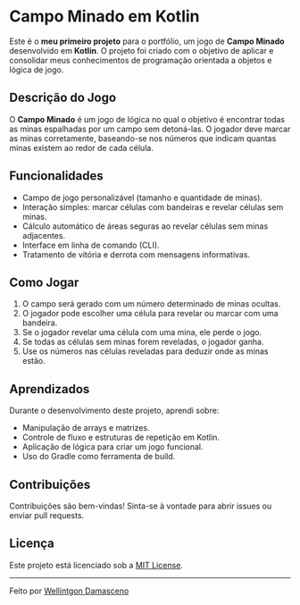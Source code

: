 # Campo Minado em Kotlin

Este é o **meu primeiro projeto** para o portfólio, um jogo de **Campo Minado** desenvolvido em **Kotlin**. O projeto foi criado com o objetivo de aplicar e consolidar meus conhecimentos de programação orientada a objetos e lógica de jogo.

## Descrição do Jogo

O **Campo Minado** é um jogo de lógica no qual o objetivo é encontrar todas as minas espalhadas por um campo sem detoná-las. O jogador deve marcar as minas corretamente, baseando-se nos números que indicam quantas minas existem ao redor de cada célula.

## Funcionalidades

- Campo de jogo personalizável (tamanho e quantidade de minas).
- Interação simples: marcar células com bandeiras e revelar células sem minas.
- Cálculo automático de áreas seguras ao revelar células sem minas adjacentes.
- Interface em linha de comando (CLI).
- Tratamento de vitória e derrota com mensagens informativas.

## Como Jogar

1. O campo será gerado com um número determinado de minas ocultas.
2. O jogador pode escolher uma célula para revelar ou marcar com uma bandeira.
3. Se o jogador revelar uma célula com uma mina, ele perde o jogo.
4. Se todas as células sem minas forem reveladas, o jogador ganha.
5. Use os números nas células reveladas para deduzir onde as minas estão.


<!--
## Como Executar

1. Clone este repositório:
    ```bash
    git clone https://github.com/seuusuario/campo-minado-kotlin.git
    ```

2. Navegue até o diretório do projeto:
    ```bash
    cd campo-minado-kotlin
    ```

3. Compile e execute o projeto utilizando o Gradle:
    ```bash
    ./gradlew run
    ```

## Tecnologias Utilizadas

- **Linguagem:** Kotlin
- **Ferramentas de Build:** Gradle
- **Paradigma:** Programação Orientada a Objetos

## Próximos Passos

- Adicionar interface gráfica (GUI) para o jogo.
- Melhorar a jogabilidade e a interação do jogador.
- Implementar níveis de dificuldade.

-->
## Aprendizados

Durante o desenvolvimento deste projeto, aprendi sobre:

- Manipulação de arrays e matrizes.
- Controle de fluxo e estruturas de repetição em Kotlin.
- Aplicação de lógica para criar um jogo funcional.
- Uso do Gradle como ferramenta de build.

## Contribuições

Contribuições são bem-vindas! Sinta-se à vontade para abrir issues ou enviar pull requests.

## Licença

Este projeto está licenciado sob a [MIT License](LICENSE).

---

Feito por [Wellintgon Damasceno](https://github.com/wellfurtado)
